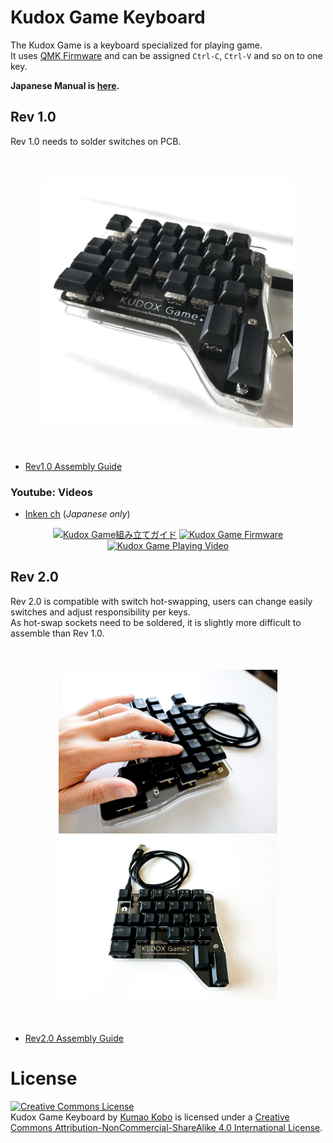 # Kudox Game Keyboard

The Kudox Game is a keyboard specialized for playing game.  
It uses [QMK Firmware](https://github.com/qmk/qmk_firmware) and can be assigned `Ctrl-C`, `Ctrl-V` and so on to one key.  

**Japanese Manual is [here](README.ja.md).**

## Rev 1.0

Rev 1.0 needs to solder switches on PCB.  

<div style="display:block;margin:50px auto;">
<p align="center">
<img src="../img/kudox-game-pcb.jpg" alt="Kudox Game image" width="400"/>
</p>
</div>

- [Rev1.0 Assembly Guide](./rev1/README.md)


### Youtube: Videos

- [Inken ch](https://www.youtube.com/channel/UCXJZdip7JmW74HQHCtfYzFw) (*Japanese only*)

<p align="center">
<a href="https://www.youtube.com/watch?v=f3dFaBmC-ak"><img src="https://img.youtube.com/vi/f3dFaBmC-ak/0.jpg" alt="Kudox Game組み立てガイド" width="250"/></a>
<a href="https://www.youtube.com/watch?v=HCa4KX-FlOU"><img src="https://img.youtube.com/vi/HCa4KX-FlOU/0.jpg" alt="Kudox Game Firmware" width="250"/></a>
<a href="https://www.youtube.com/watch?v=UFQ--JORdnw"><img src="https://img.youtube.com/vi/UFQ--JORdnw/0.jpg" alt="Kudox Game Playing Video" width="250"/></a>
</p>
</p>


## Rev 2.0

Rev 2.0 is compatible with switch hot-swapping, users can change easily switches and adjust responsibility per keys.  
As hot-swap sockets need to be soldered, it is slightly more difficult to assemble than Rev 1.0.  

<div style="display:block;margin:50px auto;">
<p align="center">
<img src="../img/kudox-game-rev2-image1.jpg" alt="Kudox Game Rev2 image1" width="350"/>
<img src="../img/kudox-game-rev2-image2.jpg" alt="Kudox Game Rev2 image2" width="350"/>
</p>
</div>

- [Rev2.0 Assembly Guide](./rev2/README.md)



# License

<a rel="license" href="http://creativecommons.org/licenses/by-nc-sa/4.0/"><img alt="Creative Commons License" style="border-width:0" src="https://i.creativecommons.org/l/by-nc-sa/4.0/88x31.png" /></a><br /><span xmlns:dct="http://purl.org/dc/terms/" property="dct:title">Kudox Game Keyboard</span> by <a xmlns:cc="http://creativecommons.org/ns#" href="https://github.com/kumaokobo" property="cc:attributionName" rel="cc:attributionURL">Kumao Kobo</a> is licensed under a <a rel="license" href="http://creativecommons.org/licenses/by-nc-sa/4.0/">Creative Commons Attribution-NonCommercial-ShareAlike 4.0 International License</a>.

